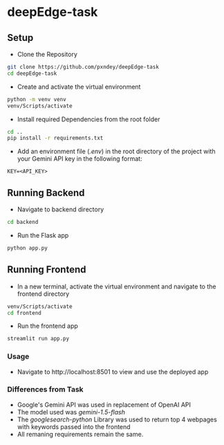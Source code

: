 # deepEdge-task

## Setup

- Clone the Repository
```bash
git clone https://github.com/pxndey/deepEdge-task
cd deepEdge-task
```

- Create and activate the virtual environment
```bash
python -m venv venv
venv/Scripts/activate
```

- Install required Dependencies from the root folder
```bash
cd ..
pip install -r requirements.txt
```

- Add an environment file (*.env*) in the root directory of the project with your Gemini API key in the following format:

```text
KEY=<API_KEY>
```

## Running Backend

- Navigate to backend directory
```bash
cd backend
```

- Run the Flask app
```bash
python app.py
```

## Running Frontend

- In a new terminal, activate the virtual environment and navigate to the frontend directory
```bash
venv/Scripts/activate
cd frontend
```

- Run the frontend app
```bash
streamlit run app.py
```

### Usage

- Navigate to http://localhost:8501 to view and use the deployed app

### Differences from Task

- Google's Gemini API was used in replacement of OpenAI API
- The model used was *gemini-1.5-flash*
- The *googlesearch-python*  Library was used to return top 4 webpages with keywords passed into the frontend
- All remaning requirements remain the same.